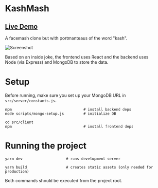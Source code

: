 KashMash
==============

## [Live Demo](http://kashmash.herokuapp.com)

A facemash clone but with portmanteaus of the word "kash".

![Screenshot](https://i.imgur.com/jlmOcKI.png)

Based on an inside joke, the frontend uses React and the backend uses Node (via Express) and MongoDB to store the data.

# Setup

Before running, make sure you set up your MongoDB URL in `src/server/constants.js`.

```
npm                                 # install backend deps 
node scripts/mongo-setup.js         # initialize DB

cd src/client           
npm                                 # install frontend deps
```

# Running the project
```
yarn dev                    # runs development server
```

```
yarn build                  # creates static assets (only needed for production)
```
Both commands should be executed from the project root.